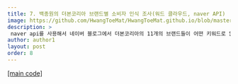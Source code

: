 ```yaml
---
title: 7. 백종원의 더본코리아 브랜드별 소비자 인식 조사(워드 클라우드, naver API)
image: https://github.com/HwangToeMat/HwangToeMat.github.io/blob/master/assets/img/thumbnail/dwp-8.png?raw=true
description: >
 naver api를 사용해서 네이버 블로그에서 더본코리아의 11개의 브랜드들이 어떤 키워드로 많이 언급되는지 조사하여 자연어처리 후 wordcloud로 나타내고 키워드들을 분석해본다.
author: author1
layout: post
order: 8
---
```


<a href="https://github.com/HwangToeMat/DataAnalysis-with-Python/tree/master/08_%EB%B0%B1%EC%A2%85%EC%9B%90%EC%9D%98%20%EB%8D%94%EB%B3%B8%EC%BD%94%EB%A6%AC%EC%95%84%20%EB%B8%8C%EB%9E%9C%EB%93%9C%EB%B3%84%20%EC%86%8C%EB%B9%84%EC%9E%90%20%EC%9D%B8%EC%8B%9D%20%EC%A1%B0%EC%82%AC">[main code]</a>

